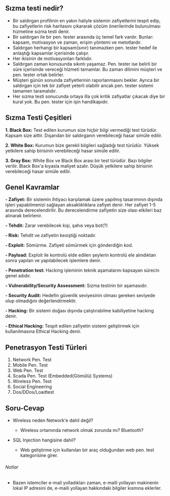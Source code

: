 ## Sızma testi nedir?

- Bir saldırgan profilinin en yakın haliyle sistemin zafiyetlerini tespit edip, bu zafiyetlerin risk haritasını çıkararak çözüm önerilerinde bulunulması hizmetine sızma testi denir.
- Bir saldırgan ile bir pen. tester arasında üç temel fark vardır. Bunlar: kapsam, motivasyon ve zaman, erişim yöntemi ve metotlardır.
- Saldırgan herhangi bir kapsam(sınır) tanımazken pen. tester hedef ile anlaştığı kapsamlar içerisinde çalışır. 
- Her ikisinin de motivasyonları farklıdır. 
- Saldırgan zaman konusunda sıkıntı yaşamaz. Pen. tester ise belirli bir süre içerisinde vereceği hizmeti tamamlar. Bu zaman dilimini müşteri ve pen. tester ortak belirler.
- Müşteri günün sonunda zafiyetlerinin raporlanmasını bekler. Ayrıca bir saldırgan için tek bir zafiyet yeterli olabilir ancak pen. tester sistemi tamamen taramalıdır.
- Her sızma testi sonucunda ortaya illa çok kritik zafiyatlar çıkacak diye bir kural yok. Bu pen. tester için işin handikapıdır.


## Sızma Testi Çeşitleri

**1. Black Box:** Test edilen kurumun size hiçbir bilgi vermediği test türüdür. Kapsam size aittir. Dışarıdan bir saldırganın verebileceği hasar simüle edilir.

**2. White Box:** Kurumun bize gerekli bilgileri sağladığı test türüdür. Yüksek yetkilere sahip birisinin verebileceği hasar simüle edilir.

**3. Gray Box:** White Box ve Black Box arası bir test türüdür. Bazı bilgiler verilir. Black Box'a kıyasla maliyet azalır. Düşük yetkilere sahip birisinin verebileceği hasar simüle edilir.


## Genel Kavramlar
**- Zafiyet:** Bir sistemin ihtiyacı karşılamak üzere yapılmış tasarımının dışında işleri yapabilmenizi sağlayan aksaklıklıklara zafiyet denir. Her zafiyet 1-5 arasında derecelendirilir. Bu derecelendirme zafiyetin size olası etkileri baz alınarak belirlenir.

**- Tehdit:** Zarar verebilecek kişi, şahıs veya bot(?)

**- Risk:** Tehdit ve zafiyetin kesiştiği noktadır.

**- Exploit:** Sömürme. Zafiyeti sömürmek için gönderdiğin kod. 

**- Payload:** Exploit ile kontrolü elde edilen şeylerin kontrolü ele alındıktan sonra yapılan ve yapılabilecek işlemlere denir.

**- Penetration test:** Hacking işleminin teknik aşamalarını kapsayan sürecin genel adıdır.

**- Vulnerability/Security Assessment:** Sızma testinin bir aşamasıdır.

**- Security Audit:** Hedefin güvenlik seviyesinin olması gereken seviyede olup olmadığını değerlendirmektir.

**- Hacking:** Bir sistemi doğası dışında çalıştırabilme kabiliyetine hacking denir.

**- Ethical Hacking:** Tespit edilen zafiyetin sistemi geliştirmek için kullanılmasına Ethical Hacking denir.


## Penetrasyon Testi Türleri 

1. Network Pen. Test
2. Mobile Pen. Test
3. Web Pen. Test
4. Scada Pen. Test (Embedded(Gömülü) Systems)
5. Wireless Pen. Test
6. Social Engineering
7. Dos/DDos/Loadtest


## Soru-Cevap

- Wireless neden Network'e dahil değil?

  * Wireless ortamında network olmak zorunda mı? Bluetooth?

- SQL Injection hangisine dahil?

  * Web geliştirme için kullanılan bir araç olduğundan web pen. test kategorisine girer.


###### Notlar

- Bazen istemciler e-mail yolladıkları zaman, e-maili yollayan makinenin lokal IP adresini de, e-maili yollayan hakkındaki bilgiler kısmına eklerler.

